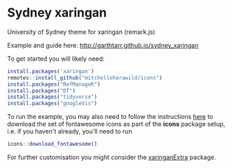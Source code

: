 # Sydney xaringan

University of Sydney theme for xaringan (remark.js)

Example and guide here: http://garthtarr.github.io/sydney_xaringan

To get started you will likely need:

```r
install.packages('xaringan')
remotes::install_github("mitchelloharawild/icons")
install.packages("RefManageR")
install.packages("DT")
install.packages("tidyverse")
install.packages("googleVis")
```

To run the example, you may also need to follow the instructions [here](https://github.com/mitchelloharawild/icons) to download the set of fontawesome icons as part of the **icons** package setup, i.e. if you haven't already, you'll need to run

```r
icons::download_fontawesome()
```

For further customisation you might consider the [xaringanExtra](https://github.com/gadenbuie/xaringanExtra) package.
